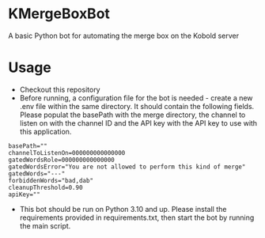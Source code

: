# KMergeBoxBot
A basic Python bot for automating the merge box on the Kobold server

# Usage
- Checkout this repository
- Before running, a configuration file for the bot is needed - create a new .env file within the same directory.  It should contain the following fields.  Please populat the basePath with the merge directory, the channel to listen on with the channel ID and the API key with the API key to use with this application.
```env
basePath=""
channelToListenOn=000000000000000
gatedWordsRole=000000000000000
gatedWordsError="You are not allowed to perform this kind of merge"
gatedWords="---"
forbiddenWords="bad,dab"
cleanupThreshold=0.90
apiKey=""
```
- This bot should be run on Python 3.10 and up.  Please install the requirements provided in requirements.txt, then start the bot by running the main script.
